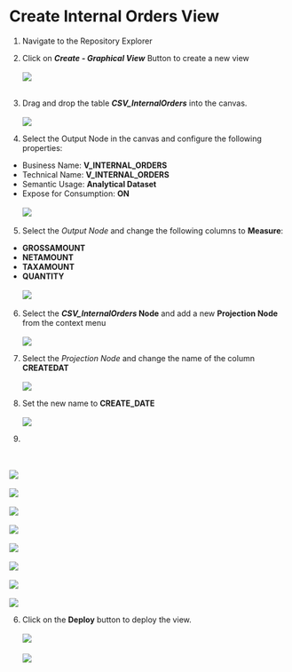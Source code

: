  # Create Internal Orders View

1. Navigate to the Repository Explorer
2. Click on <b><i>Create - Graphical View</i></b> Button to create a new view
  <br><br>![](../images/internal_orders_view_00.png)<br><br>
3. Drag and drop the table **_CSV_InternalOrders_** into the canvas.
  <br><br>![](../images/internal_orders_view_01.png)

4. Select the Output Node in the canvas and configure the following properties:
  - Business Name: <b>V_INTERNAL_ORDERS</b>
  - Technical Name: <b>V_INTERNAL_ORDERS</b>
  - Semantic Usage: <b>Analytical Dataset</b>
  - Expose for Consumption: <b>ON</b>
  <br><br>![](../images/internal_orders_view_02.png)
5. Select the *Output Node* and change the following columns to **Measure**:
  - **GROSSAMOUNT**
  - **NETAMOUNT**
  - **TAXAMOUNT**
  - **QUANTITY**
  <br><br>![](../images/internal_orders_view_03.png)

6. Select the **_CSV_InternalOrders_ Node** and add a new **Projection Node** from the context menu
  <br><br>![](../images/internal_orders_view_04.png)


7. Select the _Projection Node_ and change the name of the column **CREATEDAT** 
  <br><br>![](../images/internal_orders_view_05.png)
  
8. Set the new name to **CREATE_DATE**
  <br><br>![](../images/internal_orders_view_06.png)
  
9.

<br><br>![](../images/internal_orders_association_01.png)
<br><br>![](../images/internal_orders_association_02.png)
<br><br>![](../images/internal_orders_association_03.png)
<br><br>![](../images/internal_orders_association_04.png)
<br><br>![](../images/internal_orders_association_05.png)
<br><br>![](../images/internal_orders_association_06.png)
<br><br>![](../images/internal_orders_association_07.png)
<br><br>![](../images/internal_orders_association_08.png)



6. Click on the **Deploy** button to deploy the view.
  <br><br>![](../images/internal_orders_view_07.png)
  <br><br>![](../images/internal_orders_view_08.png)


  




  
